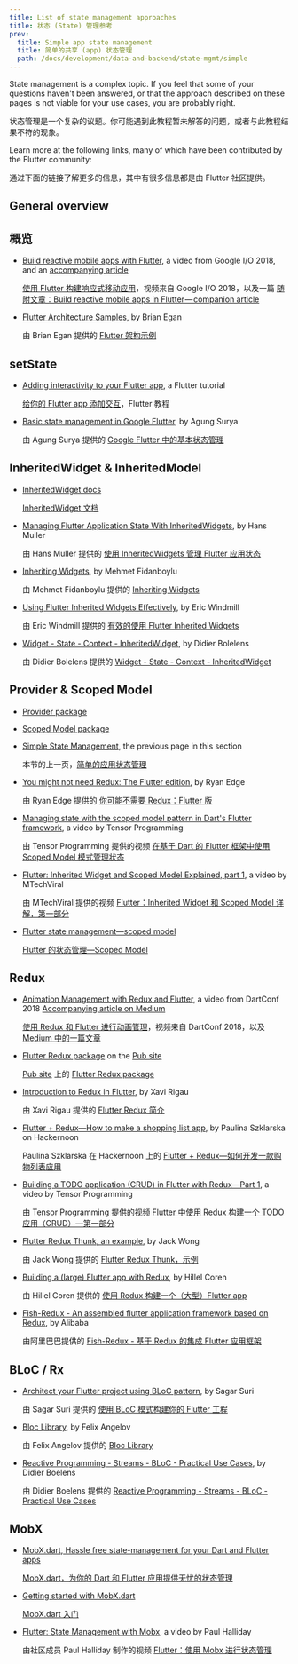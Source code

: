 ```yaml
---
title: List of state management approaches
title: 状态 (State) 管理参考
prev:
  title: Simple app state management
  title: 简单的共享 (app) 状态管理
  path: /docs/development/data-and-backend/state-mgmt/simple
---
```


State management is a complex topic. If you feel that some of your questions
haven't been answered, or that the approach described on these pages
is not viable for your use cases, you are probably right.

状态管理是一个复杂的议题。你可能遇到此教程暂未解答的问题，或者与此教程结果不符的现象。

Learn more at the following links, many of which have been contributed
by the Flutter community:

通过下面的链接了解更多的信息，其中有很多信息都是由 Flutter 社区提供。

## General overview

## 概览

* [Build reactive mobile apps with Flutter](https://www.youtube.com/watch?v=RS36gBEp8OI&feature=youtu.be),
  a video from Google I/O 2018, and an
  [accompanying article]({{site.flutter-medium}}/build-reactive-mobile-apps-in-flutter-companion-article-13950959e381)

  [使用 Flutter 构建响应式移动应用](https://www.bilibili.com/video/av55808989/)，视频来自 Google I/O 2018，以及一篇 [随附文章：Build reactive mobile apps in Flutter — companion article]({{site.flutter-medium}}/build-reactive-mobile-apps-in-flutter-companion-article-13950959e381)

* [Flutter Architecture Samples](http://fluttersamples.com/), by Brian Egan

  由 Brian Egan 提供的 [Flutter 架构示例](http://fluttersamples.com/)

## setState

* [Adding interactivity to your Flutter app](/docs/development/ui/interactive),
  a Flutter tutorial

  [给你的 Flutter app 添加交互](/docs/development/ui/interactive)，Flutter 教程

* [Basic state management in Google Flutter]({{site.medium}}/@agungsurya/basic-state-management-in-google-flutter-6ee73608f96d),
  by Agung Surya

  由 Agung Surya 提供的 [Google Flutter 中的基本状态管理]({{site.medium}}/@agungsurya/basic-state-management-in-google-flutter-6ee73608f96d)

## InheritedWidget &amp; InheritedModel 

* [InheritedWidget docs](https://api.flutter.dev/flutter/widgets/InheritedWidget-class.html)

  [InheritedWidget 文档](https://api.flutter.dev/flutter/widgets/InheritedWidget-class.html)

* [Managing Flutter Application State With InheritedWidgets]({{site.flutter-medium}}/managing-flutter-application-state-with-inheritedwidgets-1140452befe1),
  by Hans Muller

  由 Hans Muller 提供的 [使用 InheritedWidgets 管理 Flutter 应用状态]({{site.flutter-medium}}/managing-flutter-application-state-with-inheritedwidgets-1140452befe1)

* [Inheriting Widgets](https://medium.com/@mehmetf_71205/inheriting-widgets-b7ac56dbbeb1),
  by Mehmet Fidanboylu

  由 Mehmet Fidanboylu 提供的 [Inheriting Widgets](https://medium.com/@mehmetf_71205/inheriting-widgets-b7ac56dbbeb1)

* [Using Flutter Inherited Widgets
  Effectively](https://ericwindmill.com/articles/inherited_widget/),
  by Eric Windmill

  由 Eric Windmill 提供的 [有效的使用 Flutter Inherited Widgets](https://ericwindmill.com/articles/inherited_widget/)

* [Widget - State - Context -
  InheritedWidget](https://www.didierboelens.com/2018/06/widget---state---context---inheritedwidget/),
  by Didier Bolelens

  由 Didier Bolelens 提供的 [Widget - State - Context - InheritedWidget](https://www.didierboelens.com/2018/06/widget---state---context---inheritedwidget/)

## Provider &amp; Scoped Model

* [Provider package]({{site.pub-pkg}}/provider)

* [Scoped Model package]({{site.pub-pkg}}/scoped_model)

* [Simple State Management]({{site.url}}/docs/development/data-and-backend/state-mgmt/simple),
  the previous page in this section

  本节的上一页，[简单的应用状态管理]({{site.url}}/docs/development/data-and-backend/state-mgmt/simple)

* [You might not need Redux: The Flutter edition](https://proandroiddev.com/you-might-not-need-redux-the-flutter-edition-9c11eba006d7), by Ryan Edge

  由 Ryan Edge 提供的 [你可能不需要 Redux：Flutter 版](https://proandroiddev.com/you-might-not-need-redux-the-flutter-edition-9c11eba006d7)

* [Managing state with the scoped model pattern in Dart's Flutter
  framework](https://www.youtube.com/watch?v=-MCeWP3rgI0),
  a video by Tensor Programming

  由 Tensor Programming 提供的视频 [在基于 Dart 的 Flutter 框架中使用 Scoped Model 模式管理状态](https://www.youtube.com/watch?v=-MCeWP3rgI0)

* [Flutter: Inherited Widget and Scoped Model Explained,
  part 1](https://www.youtube.com/watch?v=j-27MZwRbFw),
  a video by MTechViral

  由 MTechViral 提供的视频 [Flutter：Inherited Widget 和 Scoped Model 详解，第一部分](https://www.youtube.com/watch?v=j-27MZwRbFw)

* [Flutter state management&mdash;scoped
  model](https://www.youtube.com/watch?v=Oql5bU-Uvso)

  [Flutter 的状态管理&mdash;Scoped Model](https://www.youtube.com/watch?v=Oql5bU-Uvso)

## Redux

* [Animation Management with Redux and Flutter](https://www.youtube.com/watch?v=9ZkLtr0Fbgk), a video from DartConf 2018 [Accompanying article on Medium]({{site.flutter-medium}}/animation-management-with-flutter-and-flux-redux-94729e6585fa)

  [使用 Redux 和 Flutter 进行动画管理](https://www.youtube.com/watch?v=9ZkLtr0Fbgk)，视频来自 DartConf 2018，以及 [Medium 中的一篇文章]({{site.flutter-medium}}/animation-management-with-flutter-and-flux-redux-94729e6585fa)

* [Flutter Redux package]({{site.pub-pkg}}/flutter_redux) on the [Pub site]({{site.pub}})

  [Pub site]({{site.pub}}) 上的 [Flutter Redux package]({{site.pub-pkg}}/flutter_redux) 

* [Introduction to Redux in Flutter](https://blog.novoda.com/introduction-to-redux-in-flutter/), by Xavi Rigau

  由 Xavi Rigau 提供的 [Flutter Redux 简介](https://blog.novoda.com/introduction-to-redux-in-flutter/)

* [Flutter + Redux&mdash;How to make a shopping list app](https://hackernoon.com/flutter-redux-how-to-make-shopping-list-app-1cd315e79b65),
  by Paulina Szklarska on Hackernoon

  Paulina Szklarska 在 Hackernoon 上的 [Flutter + Redux&mdash;如何开发一款购物列表应用](https://hackernoon.com/flutter-redux-how-to-make-shopping-list-app-1cd315e79b65)

* [Building a TODO application (CRUD) in Flutter with Redux&mdash;Part 1](https://www.youtube.com/watch?v=Wj216eSBBWs),
  a video by Tensor Programming

  由 Tensor Programming 提供的视频 [Flutter 中使用 Redux 构建一个 TODO 应用（CRUD）&mdash;第一部分](https://www.youtube.com/watch?v=Wj216eSBBWs)

* [Flutter Redux Thunk, an example]({{site.medium}}/flutterpub/flutter-redux-thunk-27c2f2b80a3b),
  by Jack Wong

  由 Jack Wong 提供的 [Flutter Redux Thunk，示例]({{site.medium}}/flutterpub/flutter-redux-thunk-27c2f2b80a3b)

* [Building a (large) Flutter app with Redux](https://hillelcoren.com/2018/06/01/building-a-large-flutter-app-with-redux/),
  by Hillel Coren

  由 Hillel Coren 提供的 [使用 Redux 构建一个（大型）Flutter app](https://hillelcoren.com/2018/06/01/building-a-large-flutter-app-with-redux/)

* [Fish-Redux - An assembled flutter application framework based on Redux](https://github.com/alibaba/fish-redux/),
  by Alibaba

  由阿里巴巴提供的 [Fish-Redux - 基于 Redux 的集成 Flutter 应用框架](https://github.com/alibaba/fish-redux/)

## BLoC / Rx

* [Architect your Flutter project using BLoC pattern]({{site.medium}}/flutterpub/architecting-your-flutter-project-bd04e144a8f1),
  by Sagar Suri

  由 Sagar Suri 提供的 [使用 BLoC 模式构建你的 Flutter 工程]({{site.medium}}/flutterpub/architecting-your-flutter-project-bd04e144a8f1)

* [Bloc Library](https://felangel.github.io/bloc), by Felix Angelov

  由 Felix Angelov 提供的 [Bloc Library](https://felangel.github.io/bloc)

* [Reactive Programming - Streams - BLoC - Practical Use Cases](https://www.didierboelens.com/2018/12/reactive-programming---streams---bloc---practical-use-cases), by Didier Boelens

  由 Didier Boelens 提供的 [Reactive Programming - Streams - BLoC - Practical Use Cases](https://www.didierboelens.com/2018/12/reactive-programming---streams---bloc---practical-use-cases)

## MobX

* [MobX.dart, Hassle free state-management for your Dart and Flutter apps](https://github.com/mobxjs/mobx.dart)

  [MobX.dart，为你的 Dart 和 Flutter 应用提供无忧的状态管理](https://github.com/mobxjs/mobx.dart)

* [Getting started with MobX.dart](https://mobx.pub/getting-started)
 
  [MobX.dart 入门](https://mobx.pub/getting-started)

* [Flutter: State Management with Mobx](https://www.youtube.com/watch?v=p-MUBLOEkCs), a video by Paul Halliday

  由社区成员 Paul Halliday 制作的视频 [Flutter：使用 Mobx 进行状态管理](https://www.youtube.com/watch?v=p-MUBLOEkCs)
